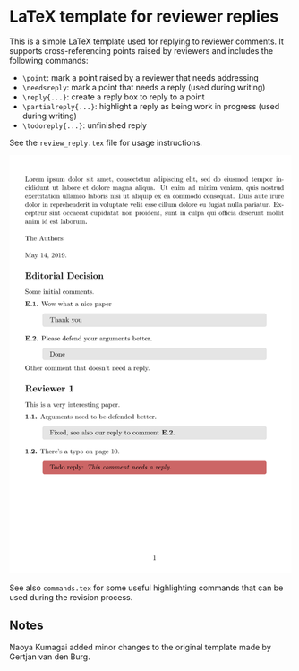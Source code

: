 # LaTeX template for reviewer replies

This is a simple LaTeX template used for replying to reviewer comments. It 
supports cross-referencing points raised by reviewers and includes the 
following commands:

* ``\point``: mark a point raised by a reviewer that needs addressing
* ``\needsreply``: mark a point that needs a reply (used during writing)
* ``\reply{...}``: create a reply box to reply to a point
* ``\partialreply{...}``: highlight a reply as being work in progress (used 
  during writing)
* ``\todoreply{...}``: unfinished reply

See the ``review_reply.tex`` file for usage instructions.

![screenshot](https://raw.githubusercontent.com/GjjvdBurg/LaTeXReviewReplyTemplate/master/.screenshot.png)

See also `commands.tex` for some useful highlighting commands that can be used during the revision process.

## Notes

Naoya Kumagai added minor changes to the original template made by Gertjan van den Burg. 
